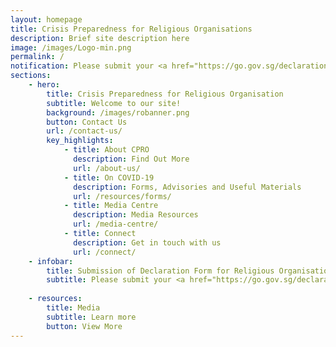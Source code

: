 ```yaml
---
layout: homepage
title: Crisis Preparedness for Religious Organisations
description: Brief site description here
image: /images/Logo-min.png
permalink: /
notification: Please submit your <a href="https://go.gov.sg/declaration-ro">COVID-19 Declaration Form for Religious Organisations</a> before applying for a Time-Limited Exemption at <a href="https://Covid.gobusiness.gov.sg">Covid.gobusiness.gov.sg</a>
sections:
    - hero:
        title: Crisis Preparedness for Religious Organisation
        subtitle: Welcome to our site!
        background: /images/robanner.png
        button: Contact Us
        url: /contact-us/
        key_highlights:
            - title: About CPRO
              description: Find Out More
              url: /about-us/
            - title: On COVID-19
              description: Forms, Advisories and Useful Materials
              url: /resources/forms/
            - title: Media Centre
              description: Media Resources
              url: /media-centre/
            - title: Connect
              description: Get in touch with us
              url: /connect/
    - infobar:
        title: Submission of Declaration Form for Religious Organisations
        subtitle: Please submit your <a href="https://go.gov.sg/declaration-ro">COVID-19 Declaration Form for Religious Organisations</a> before applying for a Time-Limited Exemption at <a href="https://Covid.gobusiness.gov.sg">Covid.gobusiness.gov.sg</a>
       
    - resources:
        title: Media
        subtitle: Learn more
        button: View More
---
```


